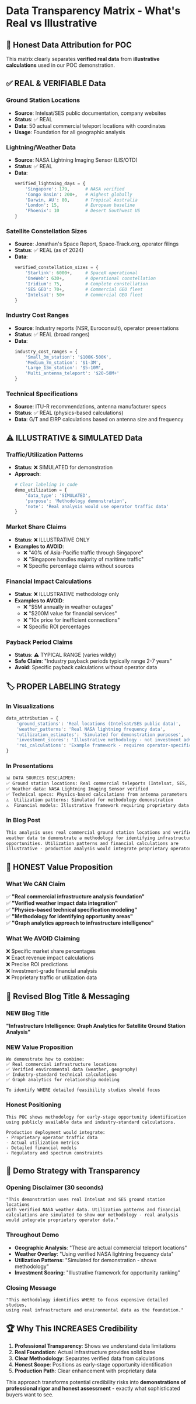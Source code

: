 # Data Transparency Matrix - What's Real vs Illustrative

## 🎯 Honest Data Attribution for POC

This matrix clearly separates **verified real data** from **illustrative calculations** used in our POC demonstration.

## ✅ REAL & VERIFIABLE Data

### **Ground Station Locations**
- **Source**: Intelsat/SES public documentation, company websites
- **Status**: ✅ REAL
- **Data**: 50 actual commercial teleport locations with coordinates
- **Usage**: Foundation for all geographic analysis

### **Lightning/Weather Data**  
- **Source**: NASA Lightning Imaging Sensor (LIS/OTD)
- **Status**: ✅ REAL
- **Data**: 
  ```python
  verified_lightning_days = {
      'Singapore': 179,      # NASA verified
      'Congo Basin': 200+,   # Highest globally
      'Darwin, AU': 80,      # Tropical Australia
      'London': 15,          # European baseline
      'Phoenix': 10          # Desert Southwest US
  }
  ```

### **Satellite Constellation Sizes**
- **Source**: Jonathan's Space Report, Space-Track.org, operator filings
- **Status**: ✅ REAL (as of 2024)
- **Data**:
  ```python
  verified_constellation_sizes = {
      'Starlink': 6000+,     # SpaceX operational
      'OneWeb': 630+,        # Operational constellation
      'Iridium': 75,         # Complete constellation
      'SES GEO': 70+,        # Commercial GEO fleet
      'Intelsat': 50+        # Commercial GEO fleet
  }
  ```

### **Industry Cost Ranges**
- **Source**: Industry reports (NSR, Euroconsult), operator presentations
- **Status**: ✅ REAL (broad ranges)
- **Data**:
  ```python
  industry_cost_ranges = {
      'Small_3m_station': '$100K-500K',
      'Medium_7m_station': '$1-3M', 
      'Large_13m_station': '$5-10M',
      'Multi_antenna_teleport': '$20-50M+'
  }
  ```

### **Technical Specifications**
- **Source**: ITU-R recommendations, antenna manufacturer specs
- **Status**: ✅ REAL (physics-based calculations)
- **Data**: G/T and EIRP calculations based on antenna size and frequency

## ⚠️ ILLUSTRATIVE & SIMULATED Data

### **Traffic/Utilization Patterns**
- **Status**: ❌ SIMULATED for demonstration
- **Approach**: 
  ```python
  # Clear labeling in code
  demo_utilization = {
      'data_type': 'SIMULATED',
      'purpose': 'Methodology demonstration',
      'note': 'Real analysis would use operator traffic data'
  }
  ```

### **Market Share Claims** 
- **Status**: ❌ ILLUSTRATIVE ONLY
- **Examples to AVOID**:
  - ❌ "40% of Asia-Pacific traffic through Singapore"
  - ❌ "Singapore handles majority of maritime traffic"
  - ❌ Specific percentage claims without sources

### **Financial Impact Calculations**
- **Status**: ❌ ILLUSTRATIVE methodology only
- **Examples to AVOID**:
  - ❌ "$5M annually in weather outages" 
  - ❌ "$200M value for financial services"
  - ❌ "10x price for inefficient connections"
  - ❌ Specific ROI percentages

### **Payback Period Claims**
- **Status**: ⚠️ TYPICAL RANGE (varies wildly)
- **Safe Claim**: "Industry payback periods typically range 2-7 years"
- **Avoid**: Specific payback calculations without operator data

## 🏷️ PROPER LABELING Strategy

### **In Visualizations**
```python
data_attribution = {
    'ground_stations': 'Real locations (Intelsat/SES public data)',
    'weather_patterns': 'Real NASA lightning frequency data', 
    'utilization_estimates': 'Simulated for demonstration purposes',
    'investment_scores': 'Illustrative methodology - not investment advice',
    'roi_calculations': 'Example framework - requires operator-specific data'
}
```

### **In Presentations**
```markdown
📊 DATA SOURCES DISCLAIMER:
✅ Ground station locations: Real commercial teleports (Intelsat, SES, Viasat, SpaceX)
✅ Weather data: NASA Lightning Imaging Sensor verified
✅ Technical specs: Physics-based calculations from antenna parameters
⚠️  Utilization patterns: Simulated for methodology demonstration
⚠️  Financial models: Illustrative framework requiring proprietary data
```

### **In Blog Post**
```markdown
This analysis uses real commercial ground station locations and verified 
weather data to demonstrate a methodology for identifying infrastructure 
opportunities. Utilization patterns and financial calculations are 
illustrative - production analysis would integrate proprietary operator data.
```

## 🎯 HONEST Value Proposition

### **What We CAN Claim**
✅ **"Real commercial infrastructure analysis foundation"**  
✅ **"Verified weather impact data integration"**  
✅ **"Physics-based technical specification modeling"**  
✅ **"Methodology for identifying opportunity areas"**  
✅ **"Graph analytics approach to infrastructure intelligence"**  

### **What We AVOID Claiming**  
❌ Specific market share percentages  
❌ Exact revenue impact calculations  
❌ Precise ROI predictions  
❌ Investment-grade financial analysis  
❌ Proprietary traffic or utilization data  

## 📝 Revised Blog Title & Messaging

### **NEW Blog Title**
**"Infrastructure Intelligence: Graph Analytics for Satellite Ground Station Analysis"**

### **NEW Value Proposition**
```
We demonstrate how to combine:
✅ Real commercial infrastructure locations
✅ Verified environmental data (weather, geography)  
✅ Industry-standard technical calculations
✅ Graph analytics for relationship modeling

To identify WHERE detailed feasibility studies should focus
```

### **Honest Positioning**
```
This POC shows methodology for early-stage opportunity identification
using publicly available data and industry-standard calculations.

Production deployment would integrate:
- Proprietary operator traffic data
- Actual utilization metrics  
- Detailed financial models
- Regulatory and spectrum constraints
```

## 🚀 Demo Strategy with Transparency

### **Opening Disclaimer** (30 seconds)
```
"This demonstration uses real Intelsat and SES ground station locations 
with verified NASA weather data. Utilization patterns and financial 
calculations are simulated to show our methodology - real analysis 
would integrate proprietary operator data."
```

### **Throughout Demo**
- **Geographic Analysis**: "These are actual commercial teleport locations"
- **Weather Overlay**: "Using verified NASA lightning frequency data"  
- **Utilization Patterns**: "Simulated for demonstration - shows methodology"
- **Investment Scoring**: "Illustrative framework for opportunity ranking"

### **Closing Message**
```
"This methodology identifies WHERE to focus expensive detailed studies, 
using real infrastructure and environmental data as the foundation."
```

## 🏆 Why This INCREASES Credibility

1. **Professional Transparency**: Shows we understand data limitations
2. **Real Foundation**: Actual infrastructure provides solid base
3. **Clear Methodology**: Separates verified data from calculations  
4. **Honest Scope**: Positions as early-stage opportunity identification
5. **Production Path**: Clear enhancement with proprietary data

This approach transforms potential credibility risks into **demonstrations of professional rigor and honest assessment** - exactly what sophisticated buyers want to see.